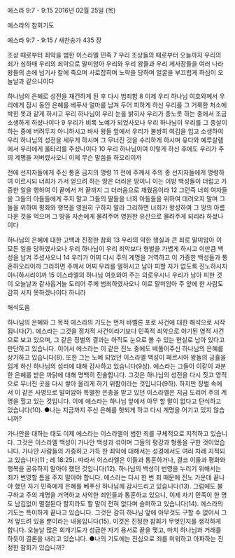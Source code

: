 에스라 9:7 - 9:15 
2016년 02월 25일 (목)

에스라의 참회기도 



에스라 9:7 - 9:15 / 새찬송가 435 장


조상 때로부터 죄악을 범한 이스라엘 민족
7 우리 조상들의 때로부터 오늘까지 우리의 죄가 심하매 우리의 죄악으로 말미암아 우리와 우리 왕들과 우리 제사장들을 여러 나라 왕들의 손에 넘기사 칼에 죽으며 사로잡히며 노략을 당하며 얼굴을 부끄럽게 하심이 오늘날과 같으니이다

하나님의 은혜로 성전을 재건하게 된 후 다시 범죄함
8 이제 우리 하나님 여호와께서 우리에게 잠시 동안 은혜를 베푸사 얼마를 남겨 두어 피하게 하신 우리를 그 거룩한 처소에 박힌 못과 같게 하시고 우리 하나님이 우리 눈을 밝히사 우리가 종노릇 하는 중에서 조금 소생하게 하셨나이다 9 우리가 비록 노예가 되었사오나 우리 하나님이 우리를 그 종살이하는 중에 버려두지 아니하시고 바사 왕들 앞에서 우리가 불쌍히 여김을 입고 소생하여 우리 하나님의 성전을 세우게 하시며 그 무너진 것을 수리하게 하시며 유다와 예루살렘에서 우리에게 울타리를 주셨나이다 10 우리 하나님이여 이렇게 하신 후에도 우리가 주의 계명을 저버렸사오니 이제 무슨 말씀을 하오리이까

전에 선지자들에게 주신 통혼 금지의 명령
11 전에 주께서 주의 종 선지자들에게 명령하여 이르시되 너희가 가서 얻으려 하는 땅은 더러운 땅이니 이는 이방 백성들이 더럽고 가증한 일을 행하여 이 끝에서 저 끝까지 그 더러움으로 채웠음이라 12 그런즉 너희 여자들을 그들의 아들들에게 주지 말고 그들의 딸들을 너희 아들들을 위하여 데려오지 말며 그들을 위하여 평화와 행복을 영원히 구하지 말라 그리하면 너희가 왕성하여 그 땅의 아름다운 것을 먹으며 그 땅을 자손에게 물려주어 영원한 유산으로 물려주게 되리라 하셨나이다

하나님의 은혜에 대한 고백과 진정한 참회
13 우리의 악한 행실과 큰 죄로 말미암아 이 모든 일을 당하였사오나 우리 하나님이 우리 죄악보다 형벌을 가볍게 하시고 이만큼 백성을 남겨 주셨사오니 14 우리가 어찌 다시 주의 계명을 거역하고 이 가증한 백성들과 통혼하오리이까 그리하면 주께서 어찌 우리를 멸하시고 남아 피할 자가 없도록 진노하시지 아니하시리이까 15 이스라엘의 하나님 여호와여 주는 의로우시니 우리가 남아 피한 것이 오늘날과 같사옵거늘 도리어 주께 범죄하였사오니 이로 말미암아 주 앞에 한 사람도 감히 서지 못하겠나이다 하니라

해석도움





하나님의 은혜와 그 목적
에스라의 기도는 먼저 바벨론 포로 사건에 대한 해석으로 시작됩니다(7). 에스라는 그것을 정치적 사건이라기보다 민족적 죄악으로 야기된 영적 사건으로 보고 있으며, 그 같은 징벌의 결과는 아직도 눈으로 볼 수 있는 현실로 남아 있다고 판단하고 있습니다. 이어서 에스라는 이 같은 진노 중에도 베풀어주신 하나님의 은혜를 상기하고 있습니다(8). 또한 그는 노예 되었던 이스라엘 백성이 페르시아 왕들의 긍휼을 입게 하신 하나님의 섭리에 대해 감사하고 있습니다(9상). 에스라는 그들이 이같이 과분한 은혜를 받은 까닭에 대해 명백히 진술합니다. 그것은 하나님의 성전을 다시 짓고 영적으로 무너진 곳을 다시 쌓아 올리게 하기 위함이라는 것입니다(9하). 하지만 징벌 속에서 이 같은 사명으로 말미암아 특별한 은총을 받고 있던 이스라엘은 지금 도리어 주의 계명을 헐고 있는 것입니다. 이에 에스라는 하나님 앞에서 아무 할 말이 없다고 탄식하고 있습니다(10).
●나는 지금까지 주신 은혜를 헛되게 하고 다시 계명을 어기고 있지 않습니까?

가나안을 대하는 태도
이제 에스라는 이스라엘이 범한 죄를 구체적으로 지적하고 있습니다. 그것은 이스라엘 백성이 가나안 백성과 섞이며 그들의 평강과 형통을 구한 것이었습니다. 가나안 사람들의 가증하고 가득 찬 죄악에 대해서는 성경에서도 여러 차례 지적되고 있습니다(11 ; 레 18:25). 따라서 이스라엘은 이들과 통혼하거나, 결코 이들과 평화와 행복을 공유하지 말아야 했던 것입니다(12). 하나님의 백성이 번영을 누리기 위해서는 죄가 번영할 틈을 주지 말아야 합니다. 에스라는 다시 한 번 죄 때문에 진노 가운데 끝나야 했던 자기 민족에게 은혜를 베푸신 하나님께 감사드리고 있습니다(13). 그럼에도 불구하고 주의 계명을 거역하고 사악한 죄인들과 통혼하고 있으니, 이제 자기 민족이 한 명도 남김없이 멸절된다 할지라도 할 말이 전혀 없다며 슬퍼하고 있습니다(14). 에스라의 기도는 특이하게 끝나고 있습니다. 그것은 감히 하나님 앞에 아무것도 구할 수 없어서 그저 엎드려 있을 뿐이라는 내용입니다(15). 이것은 진정한 참회가 무엇인지를 생각하게 합니다. 오늘날 많은 회개기도가 성급한 자기 용서로 끝을 맺고, 마치 하나님과 거래를 하듯이 결론을 내리고 있습니다.
●나의 기도에는 진심으로 죄를 미워하고 아파하는 진정한 참회가 있습니까?